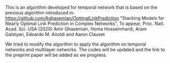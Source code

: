 This is an algorithm developed for temporal network that is based on the previous algorithm introduced in:
https://github.com/Aghasemian/OptimalLinkPrediction
"Stacking Models for Nearly Optimal Link Prediction in Complex Networks", To appear, Proc. Natl. Acad. Sci. USA (2020)
Amir Ghasemian, Homa Hosseinmardi, Aram Galstyan, Edoardo M. Airoldi and Aaron Clauset


We tried to modify the algorithm to apply the algorithm on temporal networks and multilayer networks. 
The codes will be updated and the link to the preprint paper will be added as we progress.
